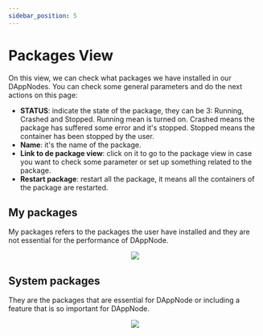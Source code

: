 ```yaml
---
sidebar_position: 5
---
```


# Packages View

On this view, we can check what packages we have installed in our DAppNodes. You can check some general parameters and do the next actions on this page:

- **STATUS**: indicate the state of the package, they can be 3: Running, Crashed and Stopped. Running mean is turned on. Crashed means the package has suffered some error and it's stopped. Stopped means the container has been stopped by the user.
- **Name**: it's the name of the package.
- **Link to de package view**: click on it to go to the package view in case you want to check some parameter or set up something related to the package.
- **Restart package**: restart all the package, it means all the containers of the package are restarted.

## My packages

My packages refers to the packages the user have installed and they are not essential for the performance of DAppNode.

<p align="center">
    <img src="../../../../img/packages_view_1.png"/>
</p>

## System packages

They are the packages that are essential for DAppNode or including a feature that is so important for DAppNode.

<p align="center">
    <img src="../../../../img/packages_view_2.png"/>
</p>
